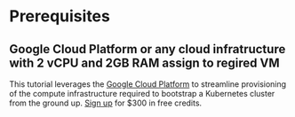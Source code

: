 # Prerequisites

## Google Cloud Platform or any cloud infratructure with 2 vCPU and 2GB RAM assign to regired VM

This tutorial leverages the [Google Cloud Platform](https://cloud.google.com/) to streamline provisioning of the compute infrastructure required to bootstrap a Kubernetes cluster from the ground up. [Sign up](https://cloud.google.com/free/) for $300 in free credits.
